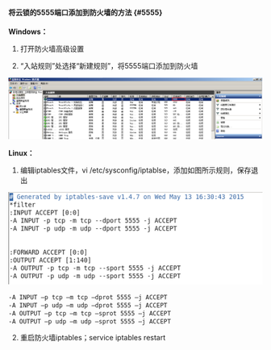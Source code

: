 #### 将云锁的5555端口添加到防火墙的方法 {#5555}

**Windows：**

1.  打开防火墙高级设置

2.  “入站规则”处选择“新建规则”，将5555端口添加到防火墙

![](/assets/Windows防火墙.png)

**Linux：**

1.  编辑iptables文件，vi /etc/sysconfig/iptablse，添加如图所示规则，保存退出

![](/assets/Linux防火墙.png)
 <pre><code>-A INPUT –p tcp –m tcp –dprot 5555 –j ACCEPT
-A INPUT –p udp –m udp –dprot 5555 –j ACCEPT
-A OUTPUT –p tcp –m tcp –sprot 5555 –j ACCEPT
-A OUTPUT –p udp –m udp –sprot 5555 –j ACCEPT</code></pre>
2.  重启防火墙iptables；service iptables restart